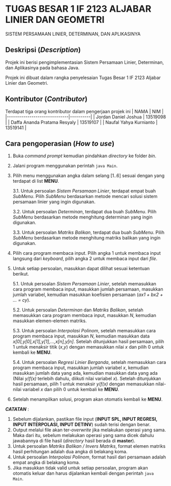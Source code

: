 # TUGAS BESAR 1 IF 2123 ALJABAR LINIER DAN GEOMETRI
SISTEM PERSAMAAN LINIER, DETERMINAN, DAN APLIKASINYA
## Deskripsi (*Description*)
Projek ini berisi pengimplementasian Sistem Persamaan Linier, Determinan, dan Aplikasinya pada bahasa Java.

Projek ini dibuat dalam rangka penyelesaian Tugas Besar 1 IF 2123 Aljabar Linier dan Geometri.
## Kontributor (*Contributor*)
Terdapat tiga orang kontributor dalam pengerjaan projek ini
|             NAMA             |    NIM   |
|------------------------------|----------|
|     Jordan Daniel Joshua     | 13519098 |
| Daffa Ananda Pratama Resyaly | 13519107 |
|    Naufal Yahya Kurnianto    | 13519141 |
## Cara pengoperasian (*How to use*)
1. Buka *command prompt* kemudian pindahkan *directory* ke folder *bin*.
2. Jalani program menggunakan perintah `java Main`.
3. Pilih menu menggunakan angka dalam selang [1..6] sesuai dengan yang terdapat di list **MENU**.

	3.1. Untuk persoalan *Sistem Persamaan Linier*, terdapat empat buah *SubMenu*. Pilih *SubMenu* berdasarkan metode mencari solusi sistem persamaan linier yang ingin digunakan.
	
	3.2. Untuk persoalan *Determinan*, terdapat dua buah *SubMenu*. Pilih *SubMenu* berdasarkan metode menghitung determinan yang ingin digunakan.
	
	3.3. Untuk persoalan *Matriks Balikan*, terdapat dua buah *SubMenu*. Pilih *SubMenu* berdasarkan metode menghitung matriks balikan yang ingin digunakan.
4. Pilih cara program membaca input. Pilih angka 1 untuk membaca input langsung dari *keyboard*, pilih angka 2 untuk membaca input dari *file*.
5. Untuk setiap persoalan, masukkan dapat dilihat sesuai ketentuan berikut.

	5.1. Untuk persoalan *Sistem Persamaan Linier*, setelah memasukkan cara program membaca input, masukkan jumlah persamaan, masukkan jumlah variabel, kemudian masukkan koefisien persamaan (*ax1 + bx2 + ... = cy*).
	
	5.2. Untuk persoalan *Determinan* dan *Matriks Balikan*, setelah memasukkan cara program membaca input, masukkan *N*, kemudian masukkan elemen-elemen matriks.
	
	5.3. Untuk persoalan *Interpolasi Polinom*, setelah memasukkan cara program membaca input, masukkan *N*, kemudian masukkan data *x[0],y[0],x[1],y[1],...,x[n],y[n]*. Setelah ditunjukkan hasil persamaan, pilih 1 untuk menaksir titik (*x*,*y*) dengan memasukkan nilai *x* dan pilih 0 untuk kembali ke **MENU**.
	
	5.4. Untuk persoalan *Regresi Linier Berganda*, setelah memasukkan cara program membaca input, masukkan jumlah variabel *x*, kemudian masukkan jumlah data yang ada, kemudian masukkan data yang ada (Nilai *y*/*f(x)* terlebih dahulu, diikuti nilai variabel *x*). Setelah ditunjukkan hasil persamaan, pilih 1 untuk menaksir *y*/*f(x)* dengan memasukkan nilai-nilai variabel *x* dan pilih 0 untuk kembali ke **MENU**.
 6. Setelah menampilkan solusi, program akan otomatis kembali ke **MENU**.

***CATATAN*** :
1. Sebelum dijalankan, pastikan file input (**INPUT SPL, INPUT REGRESI, INPUT INTERPOLASI, INPUT DETINV**) sudah terisi dengan benar.
2. Output melalui file akan ter-*overwrite* jika melakukan operasi yang sama. Maka dari itu, sebelum melakukan operasi yang sama dicek dahulu jawabannya di file hasil (*directory* hasil berada di **master**).
3. Untuk persoalan *Matriks Balikan / Invers Matriks*, format elemen matriks hasil perhitungan adalah dua angka di belakang koma.
4. Untuk persoalan *Interpolasi Polinom*, format hasil dari persamaan adalah empat angka di belakang koma.
5. Jika masukkan tidak valid untuk setiap persoalan, program akan otomatis keluar dan harus dijalankan kembali dengan perintah `java Main`.
